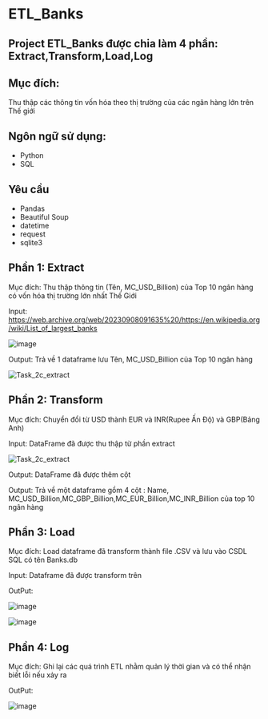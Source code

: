 # ETL_Banks
## Project ETL_Banks được chia làm 4 phần: Extract,Transform,Load,Log
## Mục đích:
Thu thập các thông tin vốn hóa theo thị trường của các ngân hàng lớn trên Thế giới
## Ngôn ngữ sử dụng:
+ Python
+ SQL
## Yêu cầu
+ Pandas
+ Beautiful Soup
+ datetime
+ request
+ sqlite3

## Phần 1: Extract
Mục đích: Thu thập thông tin (Tên, MC_USD_Billion) của Top 10 ngân hàng có vốn hóa thị trường lớn nhất Thế Giới

Input: https://web.archive.org/web/20230908091635%20/https://en.wikipedia.org/wiki/List_of_largest_banks

![image](https://github.com/user-attachments/assets/902a3881-0034-4e88-9750-e653f0e361c2)

Output: Trả về 1 dataframe lưu Tên, MC_USD_Billion của Top 10 ngân hàng

![Task_2c_extract](https://github.com/user-attachments/assets/27689e66-4cf1-4b59-ab50-a52d60fc2191)


## Phần 2: Transform

Mục đích: Chuyển đổi từ USD thành EUR và INR(Rupee Ấn Độ) và GBP(Bảng Anh)

Input: DataFrame đã được thu thập từ phần extract

![Task_2c_extract](https://github.com/user-attachments/assets/27689e66-4cf1-4b59-ab50-a52d60fc2191)

Output: DataFrame đã được thêm cột 

Output: Trả về một dataframe gồm 4 cột : Name, MC_USD_Billion,MC_GBP_Billion,MC_EUR_Billion,MC_INR_Billion của top 10 ngân hàng
## Phần 3: Load

Mục đích: Load dataframe đã transform thành file .CSV và lưu vào CSDL SQL có tên Banks.db 

Input: Dataframe đã được transform trên

OutPut: 

![image](https://github.com/user-attachments/assets/5a21a764-96b7-4752-99da-c3c40975d1c5)

![image](https://github.com/user-attachments/assets/d6581851-e113-4adc-a027-bf4d38036ee2)


## Phần 4: Log
Mục đích: Ghi lại các quá trình ETL nhằm quản lý thời gian và có thể nhận biết lỗi nếu xảy ra

OutPut: 

![image](https://github.com/user-attachments/assets/e575eae4-cc66-4f7e-9ce7-8d84a5ec9f3d)
